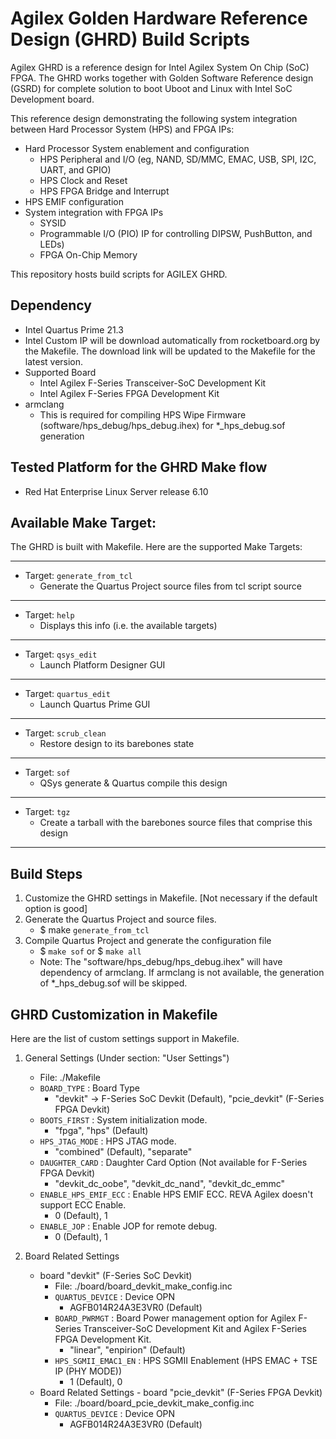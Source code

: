 # Agilex Golden Hardware Reference Design (GHRD) Build Scripts

Agilex GHRD is a reference design for Intel Agilex System On Chip (SoC) FPGA. The GHRD works together with Golden Software Reference design (GSRD) for complete solution to boot Uboot and Linux with Intel SoC Development board. 

This reference design demonstrating the following system integration between Hard Processor System (HPS) and FPGA IPs:
- Hard Processor System enablement and configuration
  - HPS Peripheral and I/O (eg, NAND, SD/MMC, EMAC, USB, SPI, I2C, UART, and GPIO)
  - HPS Clock and Reset
  - HPS FPGA Bridge and Interrupt
- HPS EMIF configuration
- System integration with FPGA IPs
  - SYSID
  - Programmable I/O (PIO) IP for controlling DIPSW, PushButton, and LEDs)
  - FPGA On-Chip Memory
	
This repository hosts build scripts for AGILEX GHRD.

## Dependency
* Intel Quartus Prime 21.3
* Intel Custom IP will be download automatically from rocketboard.org by the Makefile. The download link will be updated to the Makefile for the latest version.
* Supported Board
  - Intel Agilex F-Series Transceiver-SoC Development Kit
  - Intel Agilex F-Series FPGA Development Kit 
* armclang
  - This is required for compiling HPS Wipe Firmware (software/hps_debug/hps_debug.ihex) for *_hps_debug.sof generation

## Tested Platform for the GHRD Make flow
* Red Hat Enterprise Linux Server release 6.10

## Available Make Target:
The GHRD is built with Makefile. Here are the supported Make Targets:
*********************
* Target: `generate_from_tcl`
  *   Generate the Quartus Project source files from tcl script source
*********************
* Target: `help`
  *   Displays this info (i.e. the available targets)
*********************
* Target: `qsys_edit`
  *   Launch Platform Designer GUI
*********************
* Target: `quartus_edit`
  *   Launch Quartus Prime GUI
*********************
* Target: `scrub_clean`
  *   Restore design to its barebones state
*********************
* Target: `sof`
  *   QSys generate & Quartus compile this design
*********************
* Target: `tgz`
  *   Create a tarball with the barebones source files that comprise this design
*********************

## Build Steps
1) Customize the GHRD settings in Makefile. [Not necessary if the default option is good]
2) Generate the Quartus Project and source files.
   - $ make `generate_from_tcl`
3) Compile Quartus Project and generate the configuration file
   - $ `make sof` or $ `make all`
   - Note: The "software/hps_debug/hps_debug.ihex" will have dependency of armclang. If armclang is not available, the generation of *_hps_debug.sof will be skipped.

## GHRD Customization in Makefile
Here are the list of custom settings support in Makefile.

1. General Settings (Under section: "User Settings")

   - File: ./Makefile
   - `BOARD_TYPE`          : Board Type
     - "devkit" -> F-Series SoC Devkit (Default), "pcie_devkit" (F-Series FPGA Devkit)
   - `BOOTS_FIRST`         : System initialization mode.
     - "fpga", "hps" (Default)
   - `HPS_JTAG_MODE`       : HPS JTAG mode.
     - "combined" (Default), "separate"
   - `DAUGHTER_CARD`       : Daughter Card Option (Not available for F-Series FPGA Devkit)
     - "devkit_dc_oobe", "devkit_dc_nand", "devkit_dc_emmc"
   - `ENABLE_HPS_EMIF_ECC` : Enable HPS EMIF ECC. REVA Agilex doesn't support ECC Enable.
     - 0 (Default), 1
   - `ENABLE_JOP` : Enable JOP for remote debug.
     - 0 (Default), 1

2. Board Related Settings
   - board "devkit" (F-Series SoC Devkit)
     - File: ./board/board_devkit_make_config.inc
     - `QUARTUS_DEVICE`      : Device OPN
       - AGFB014R24A3E3VR0 (Default)
     - `BOARD_PWRMGT`        : Board Power management option for Agilex F-Series Transceiver-SoC Development Kit and Agilex F-Series FPGA Development Kit.
       - "linear", "enpirion" (Default)
     - `HPS_SGMII_EMAC1_EN`  : HPS SGMII Enablement (HPS EMAC + TSE IP (PHY MODE))
       - 1 (Default), 0
   - Board Related Settings - board "pcie_devkit" (F-Series FPGA Devkit)
     - File: ./board/board_pcie_devkit_make_config.inc
     - `QUARTUS_DEVICE`      : Device OPN
       - AGFB014R24A3E3VR0 (Default)